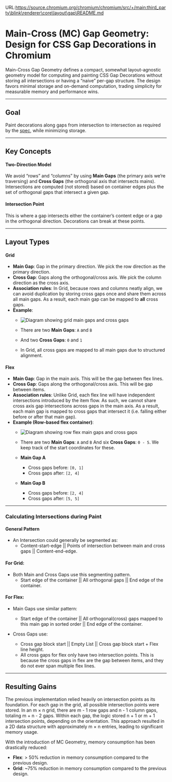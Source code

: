 URL:https://source.chromium.org/chromium/chromium/src/+/main:third_party\blink\renderer\core\layout\gap\README.md
# Main-Cross (MC) Gap Geometry: Design for CSS Gap Decorations in Chromium
Main-Cross Gap Geometry defines a compact, somewhat layout-agnostic
geometry model for computing and painting CSS Gap Decorations without storing
all intersections or having a “naive” per-gap structure. The design favors
minimal storage and on-demand computation, trading simplicity for measurable
memory and performance wins.

---
## Goal
Paint decorations along gaps from intersection to intersection as required by
the [spec](https://www.w3.org/TR/css-gaps-1/#layout-painting), while minimizing
storage.

---

## Key Concepts
#### Two-Direction Model
We avoid “rows” and “columns” by using **Main Gaps** (the primary axis we’re
traversing) and **Cross Gaps** (the orthogonal axis that intersects
mains). Intersections are computed (not stored) based on container edges
plus the set of orthogonal gaps that intersect a given gap.

#### Intersection Point
This is where a gap intersects either the container’s content edge or a gap in
the orthogonal direction. Decorations can break at these points.

---

## Layout Types
#### Grid
- **Main Gap**: Gap in the primary direction. We pick the row direction as
the primary direction.
- **Cross Gap**: Gaps along the orthogonal/cross axis. We pick the column
direction as the cross axis.
- **Association rules**: In Grid, because rows and columns neatly align,
we can avoid duplication by storing cross gaps once and share them across
all main gaps. As a result, each main gap can be mapped to **all**
cross gaps.
- **Example**:
  - ![Diagram showing grid main gaps and cross gaps](
resources/grid-mc.png)

  - There are two **Main Gaps**: `A` and `B`
  - And two **Cross Gaps**: `0` and `1`
  - In Grid, all cross gaps are mapped to all main gaps due to
structured alignment.

#### Flex
- **Main Gap**:  Gap in the main axis. This will be the gap between
flex lines.
- **Cross Gap**: Gaps along the orthogonal/cross axis. This will be gap
between items.
- **Association rules**: Unlike Grid, each flex line will have independent
intersections introduced by the item flow. As such, we cannot share cross
axis gap intersections across gaps in the main axis. As a result, each
main gap is mapped to cross gaps that intersect it (i.e. falling
either before or after that main gap).
- **Example (Row-based flex container)**:
  - ![Diagram showing row flex main gaps and cross gaps](
resources/row-flex-mc.png)

  - There are two **Main Gaps**: `A` and `B`
And six **Cross Gaps**: `0 - 5`. We keep track of the start coordinates
for these.

  - **Main Gap A**
    - Cross gaps before: `[0, 1]`
    - Cross gaps after: `[2, 4]`

  - **Main Gap B**
    - Cross gaps before: `[2, 4]`
    - Cross gaps after: `[5, 5]`

<!--
TODO(javiercon): Complete this for multicol.
TODO(samomekarajr && javiercon): Complete this for masonry.
-->
---

### Calculating Intersections during Paint
#### General Pattern
- An Intersection could generally be segmented as:
   - Content-start-edge || Points of intersection between main and cross
gaps || Content-end-edge.

#### For Grid:
- Both Main and Cross Gaps use this segmenting pattern.
  - Start edge of the container || All orthogonal gaps ||
End edge of the container.

#### For Flex:
- Main Gaps use similar pattern:
  - Start edge of the container || All orthogonal(cross) gaps mapped
to this main gap in sorted order || End edge of the container.

- Cross Gaps use:
  - Cross gap block start || Empty List || Cross gap block start +
Flex line height.
  - All cross gaps for flex only have two intersection points. This is
because the cross gaps in flex are the gap between items, and they do not
ever span multiple flex lines.

---
## Resulting Gains
The previous implementation relied heavily on intersection points as its
foundation. For each gap in the grid, all possible intersection points were
stored. In an m × n grid, there are m - 1 row gaps and n - 1 column gaps,
totaling m + n - 2 gaps. Within each gap, the logic stored n + 1 or m + 1
intersection points, depending on the orientation. This approach resulted in
a 2D data structure with approximately m × n entries, leading to significant
memory usage.

With the introduction of MC Geometry, memory consumption has been drastically
reduced:
- **Flex**: > 50% reduction in memory consumption compared to the previous design.
- **Grid**: ~75% reduction in memory consumption compared to the previous design.

<!--
TODO(javiercon): Complete this for multicol.
TODO(samomekarajr && javiercon): Complete this for masonry.
-->
